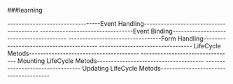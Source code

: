 ###learning

---------------------------------Event Handling----------------------------------------
---------------------------------Event Binding----------------------------------------
---------------------------------Form Handling----------------------------------------
--------------------------------- LifeCycle Metods---------------------------------------
--------------------------------- Mounting LifeCycle Metods--------------------------------------
--------------------------------- Updating LifeCycle Metods--------------------------------------
